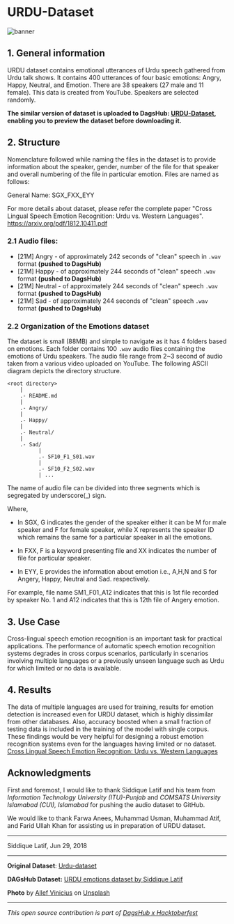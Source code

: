 # URDU-Dataset
![banner](https://dagshub.com/kingabzpro/URDU-Dataset/raw/master/asset/urdu-dataset-banner.jpg)

## 1. General information

URDU dataset contains emotional utterances of Urdu speech gathered from Urdu talk shows. It contains 400 utterances of four basic emotions: Angry, Happy, Neutral, and Emotion. There are 38 speakers (27 male and 11 female). This data is created from YouTube. Speakers are selected randomly.

**The similar version of dataset is uploaded to DagsHub: [URDU-Dataset](https://dagshub.com/kingabzpro/URDU-Dataset), enabling you to preview the dataset before downloading it.**

## 2. Structure

Nomenclature followed while naming the files in the dataset is to provide information about the speaker, gender, number of the file for that speaker and overall numbering of the file in particular emotion. Files are named as follows:

General Name: SGX_FXX_EYY

For more details about dataset, please refer the complete paper "Cross Lingual Speech Emotion Recognition: Urdu vs. Western Languages". https://arxiv.org/pdf/1812.10411.pdf

### 2.1 Audio files:

* [21M] Angry - of approximately 242 seconds of "clean" speech in `.wav` format **(pushed to DagsHub)**
* [21M] Happy - of approximately 244 seconds of "clean" speech `.wav` format **(pushed to DagsHub)**
* [21M] Neutral - of approximately 244 seconds of "clean" speech `.wav` format **(pushed to DagsHub)**
* [21M] Sad - of approximately 244 seconds of "clean" speech `.wav` format **(pushed to DagsHub)**

### 2.2 Organization of the Emotions dataset

The dataset is small (88MB) and simple to navigate as it has 4 folders based on emotions. Each folder contains 100 `.wav` audio files containing the emotions of Urdu speakers. The audio file range from 2~3 second of audio taken from a various video uploaded on YouTube. The following ASCII diagram depicts the directory structure.

```
<root directory>
    |
    .- README.md
    |
    .- Angry/
    |
    .- Happy/
    |
    .- Neutral/
    |
    .- Sad/
          |
          .- SF10_F1_S01.wav
          |
          .- SF10_F2_S02.wav  
          | ...

```

The name of audio file can be divided into three segments which is segregated by underscore(_) sign.

Where,

- In SGX, G indicates the gender of the speaker either it can be M for male speaker and F for female speaker, while X represents the speaker ID which remains the same for a particular speaker in all the emotions.

- In FXX, F is a keyword presenting file and XX indicates the number of file for particular speaker.

- In EYY, E provides the information about emotion i.e., A,H,N and S for Angery, Happy, Neutral and Sad. respectively.

For example, file name SM1_F01_A12 indicates that this is 1st file recorded by speaker No. 1 and A12 indicates that this is 12th file of Angery emotion.

## 3. Use Case

Cross-lingual speech emotion recognition is an important task for practical applications. The performance of automatic speech emotion recognition systems degrades in cross corpus scenarios, particularly in scenarios involving multiple languages or a previously unseen language such as Urdu for which limited or no data is available.

## 4. Results

The data of multiple languages are used for training, results for emotion detection is increased even for URDU dataset, which is highly dissimilar from other databases. Also, accuracy boosted when a small fraction of testing data is included in the training of the model with single corpus. These findings would be very helpful for designing a robust emotion recognition systems even for the languages having limited or no dataset. [Cross Lingual Speech Emotion Recognition: Urdu vs. Western Languages](https://arxiv.org/pdf/1812.10411.pdf)

## Acknowledgments

First and foremost, I would like to thank Siddique Latif and his team from *Information Technology University (ITU)-Punjab* and *COMSATS University Islamabad (CUI), Islamabad* for pushing the audio dataset to GitHub. 

We would like to thank Farwa Anees, Muhammad Usman, Muhammad Atif, and Farid Ullah Khan for assisting us in preparation of URDU dataset.

---

Siddique Latif,
Jun 29, 2018 

---

**Original Dataset**: [Urdu-dataset]( https://github.com/siddiquelatif/urdu-dataset)

**DAGsHub Dataset:** [URDU emotions dataset by Siddique Latif ](https://dagshub.com/kingabzpro/URDU-Dataset)

**Photo** by [Allef Vinicius](https://unsplash.com/@seteph?utm_source=unsplash&utm_medium=referral&utm_content=creditCopyText) on [Unsplash](https://unsplash.com/s/photos/pakistani?utm_source=unsplash&utm_medium=referral&utm_content=creditCopyText)

---

*This open source contribution is part of [DagsHub x Hacktoberfest](https://dagshub.com/blog/hacktoberfest-x-dagshub-2/)*


